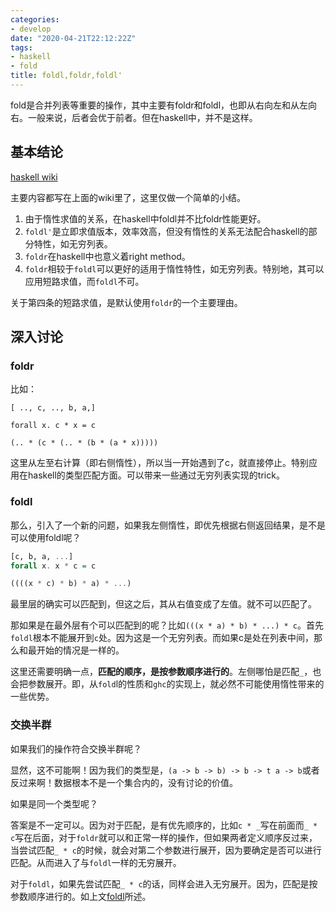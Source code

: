 ```yaml
---
categories: 
- develop
date: "2020-04-21T22:12:22Z"
tags: 
- haskell
- fold
title: foldl,foldr,foldl'
---
```


fold是合并列表等重要的操作，其中主要有foldr和foldl，也即从右向左和从左向右。一般来说，后者会优于前者。但在haskell中，并不是这样。

<!--more-->

## 基本结论

[haskell wiki](https://wiki.haskell.org/Foldr_Foldl_Foldl%27)

主要内容都写在上面的wiki里了，这里仅做一个简单的小结。

1. 由于惰性求值的关系，在haskell中foldl并不比foldr性能更好。
2. `foldl'`是立即求值版本，效率效高，但没有惰性的关系无法配合haskell的部分特性，如无穷列表。
3. `foldr`在haskell中也意义着right method。
4. `foldr`相较于`foldl`可以更好的适用于惰性特性，如无穷列表。特别地，其可以应用短路求值，而`foldl`不可。

关于第四条的短路求值，是默认使用`foldr`的一个主要理由。

## 深入讨论
### foldr

比如：

```
[ .., c, .., b, a,]

forall x. c * x = c

(.. * (c * (.. * (b * (a * x)))))
```

这里从左至右计算（即右侧惰性），所以当一开始遇到了c，就直接停止。特别应用在haskell的类型匹配方面。可以带来一些通过无穷列表实现的trick。


### foldl

那么，引入了一个新的问题，如果我左侧惰性，即优先根据右侧返回结果，是不是可以使用foldl呢？

```haskell
[c, b, a, ...]
forall x. x * c = c

((((x * c) * b) * a) * ...)
```

最里层的确实可以匹配到，但这之后，其从右值变成了左值。就不可以匹配了。

那如果是在最外层有个可以匹配到的呢？比如`(((x * a) * b) * ...) * c`。首先`foldl`根本不能展开到`c`处。因为这是一个无穷列表。而如果c是处在列表中间，那么和最开始的情况是一样的。

这里还需要明确一点，__匹配的顺序，是按参数顺序进行的__。左侧哪怕是匹配`_`，也会把参数展开。即，从`fold`l的性质和`ghc`的实现上，就必然不可能使用惰性带来的一些优势。

### 交换半群

如果我们的操作符合交换半群呢？

显然，这不可能啊！因为我们的类型是，`(a -> b -> b) -> b -> t a -> b`或者反过来啊！数据根本不是一个集合内的，没有讨论的价值。

如果是同一个类型呢？

答案是不一定可以。因为对于匹配，是有优先顺序的，比如`c * _`写在前面而`_ * c`写在后面，对于`foldr`就可以和正常一样的操作，但如果两者定义顺序反过来，当尝试匹配`_ * c`的时候，就会对第二个参数进行展开，因为要确定是否可以进行匹配。从而进入了与`foldl`一样的无穷展开。

对于`foldl`，如果先尝试匹配`_ * c`的话，同样会进入无穷展开。因为，匹配是按参数顺序进行的。如上文[foldl](#foldl)所述。
